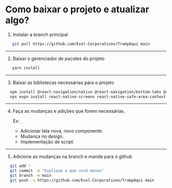 # Como baixar o projeto e atualizar algo?

1. Instalar a branch principal
 ```sh
    git pull https://github.com/Evol-Corporativoo/TrampAqui main
```
---
2. Baixar o gerenciador de pacotes do projeto
 ```sh
    yarn install
 ```
---
3. Baixar as bibliotecas necessárias para o projeto
```sh
  npm install @react-navigation/native @react-navigation/bottom-tabs @react-navigation/stack react-native-bouncy-checkbox
  npx expo install react-native-screens react-native-safe-area-context react-native-gesture-handler react-native-reanimated@~2.14.4 expo-linear-gradient react-native-web@~0.18.10 react-dom@18.2.0 @expo/webpack-config@^18.0.1
```
---

4. Faça as mudanças e adições que forem necessárias.

    Ex:
    - Adicionar tela nova, novo componente.
    - Mudança no design.
    - Implementação de script.

---

5. Adicione as mudanças na branch e mande para o github

  ```sh
    git add *    
    git commit -m "Explique o que você mexeu"
    git branch -m main
    git push -u https://github.com/Evol-Corporativoo/TrampAqui main
  ```